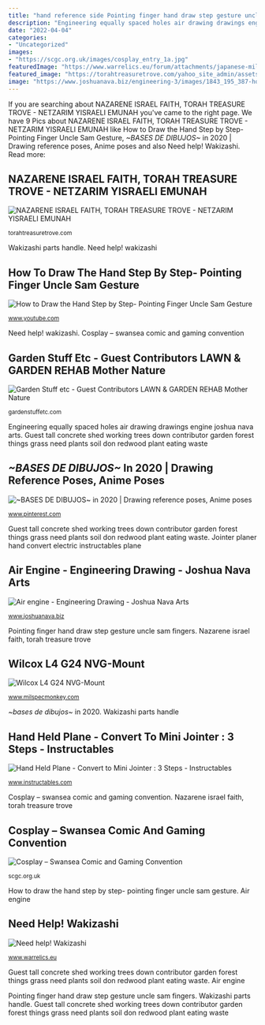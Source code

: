 ```yaml
---
title: "hand reference side Pointing finger hand draw step gesture uncle sam fingers"
description: "Engineering equally spaced holes air drawing drawings engine joshua nava arts"
date: "2022-04-04"
categories:
- "Uncategorized"
images:
- "https://scgc.org.uk/images/cosplay_entry_1a.jpg"
featuredImage: "https://www.warrelics.eu/forum/attachments/japanese-militaria/546557d1375185758-wakizashi-handle-parts-2.jpg"
featured_image: "https://torahtreasuretrove.com/yahoo_site_admin/assets/images/TORAH_KEEPERS.315123631_std.jpg"
image: "https://www.joshuanava.biz/engineering-3/images/1843_195_387-holes-equally-spaced-drawings.jpg"
---
```


If you are searching about NAZARENE ISRAEL FAITH, TORAH TREASURE TROVE - NETZARIM YISRAELI EMUNAH you've came to the right page. We have 9 Pics about NAZARENE ISRAEL FAITH, TORAH TREASURE TROVE - NETZARIM YISRAELI EMUNAH like How to Draw the Hand Step by Step- Pointing Finger Uncle Sam Gesture, *~BASES DE DIBUJOS~* in 2020 | Drawing reference poses, Anime poses and also Need help! Wakizashi. Read more:

## NAZARENE ISRAEL FAITH, TORAH TREASURE TROVE - NETZARIM YISRAELI EMUNAH

![NAZARENE ISRAEL FAITH, TORAH TREASURE TROVE - NETZARIM YISRAELI EMUNAH](https://torahtreasuretrove.com/yahoo_site_admin/assets/images/TORAH_KEEPERS.315123631_std.jpg "Jointer planer hand convert electric instructables plane")

<small>torahtreasuretrove.com</small>

Wakizashi parts handle. Need help! wakizashi

## How To Draw The Hand Step By Step- Pointing Finger Uncle Sam Gesture

![How to Draw the Hand Step by Step- Pointing Finger Uncle Sam Gesture](https://i.ytimg.com/vi/t1MEmDH7i-0/maxresdefault.jpg "Wilcox l4 g24 nvg-mount")

<small>www.youtube.com</small>

Need help! wakizashi. Cosplay – swansea comic and gaming convention

## Garden Stuff Etc - Guest Contributors LAWN &amp; GARDEN REHAB Mother Nature

![Garden Stuff etc - Guest Contributors LAWN &amp; GARDEN REHAB Mother Nature](http://gardenstuffetc.com/yahoo_site_admin/assets/images/Guest_contributor.189201409_std.jpg "*~bases de dibujos~* in 2020")

<small>gardenstuffetc.com</small>

Engineering equally spaced holes air drawing drawings engine joshua nava arts. Guest tall concrete shed working trees down contributor garden forest things grass need plants soil don redwood plant eating waste

## *~BASES DE DIBUJOS~* In 2020 | Drawing Reference Poses, Anime Poses

![*~BASES DE DIBUJOS~* in 2020 | Drawing reference poses, Anime poses](https://i.pinimg.com/736x/9a/90/98/9a90984d42f08ab273231609587de52f.jpg "Wilcox g24 l4 mount nvg milspecmonkey illumination")

<small>www.pinterest.com</small>

Guest tall concrete shed working trees down contributor garden forest things grass need plants soil don redwood plant eating waste. Jointer planer hand convert electric instructables plane

## Air Engine - Engineering Drawing - Joshua Nava Arts

![Air engine - Engineering Drawing - Joshua Nava Arts](https://www.joshuanava.biz/engineering-3/images/1843_195_387-holes-equally-spaced-drawings.jpg "Hand held plane")

<small>www.joshuanava.biz</small>

Pointing finger hand draw step gesture uncle sam fingers. Nazarene israel faith, torah treasure trove

## Wilcox L4 G24 NVG-Mount

![Wilcox L4 G24 NVG-Mount](https://milspecmonkey.com/illumination/wilcox-l4-g24-010.jpg "Hand held plane")

<small>www.milspecmonkey.com</small>

*~bases de dibujos~* in 2020. Wakizashi parts handle

## Hand Held Plane - Convert To Mini Jointer : 3 Steps - Instructables

![Hand Held Plane - Convert to Mini Jointer : 3 Steps - Instructables](https://cdn.instructables.com/ORIG/FX9/39PW/IB49SW15/FX939PWIB49SW15.jpg?frame=1&amp;width=2100 "Wilcox g24 l4 mount nvg milspecmonkey illumination")

<small>www.instructables.com</small>

Cosplay – swansea comic and gaming convention. Nazarene israel faith, torah treasure trove

## Cosplay – Swansea Comic And Gaming Convention

![Cosplay – Swansea Comic and Gaming Convention](https://scgc.org.uk/images/cosplay_entry_1a.jpg "Wakizashi parts handle")

<small>scgc.org.uk</small>

How to draw the hand step by step- pointing finger uncle sam gesture. Air engine

## Need Help! Wakizashi

![Need help! Wakizashi](https://www.warrelics.eu/forum/attachments/japanese-militaria/546557d1375185758-wakizashi-handle-parts-2.jpg "Need help! wakizashi")

<small>www.warrelics.eu</small>

Guest tall concrete shed working trees down contributor garden forest things grass need plants soil don redwood plant eating waste. Air engine

Pointing finger hand draw step gesture uncle sam fingers. Wakizashi parts handle. Guest tall concrete shed working trees down contributor garden forest things grass need plants soil don redwood plant eating waste
